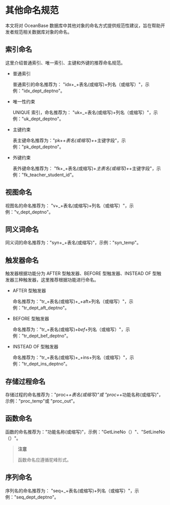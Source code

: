 # 其他命名规范

本文将对 OceanBase 数据库中其他对象的命名方式提供规范性建议，旨在帮助开发者规范相关数据库对象的命名。

## 索引命名

这里介绍普通索引、唯一索引、主键和外键的推荐命名规范。

* 普通索引

  普通索引的命名推荐为： "idx+_+表名(或缩写)+列名（或缩写）"，示例："idx_dept_deptno"。
  
* 唯一性约束

  UNIQUE 索引，命名推荐为： "uk+_+表名(或缩写)+列名（或缩写）"，示例："uk_dept_deptno"。
  
* 主键约束

  表主键命名推荐为："pk+_+表名(或缩写)+_+主键字段"，示例："pk_dept_deptno"。
  
* 外键约束

  表外键命名推荐为： "fk+_+表名(或缩写)+_主表名(或缩写)+_+主键字段"，示例："fk_teacher_student_id"。
  
## 视图命名

视图名的命名推荐为： "v+_+表名(或缩写)+列名（或缩写）"，示例："v_dept_deptno"。

## 同义词命名

同义词的命名推荐为："syn+_+表名(或缩写)"，示例："syn_temp"。

## 触发器命名

触发器根据功能分为 AFTER 型触发器、BEFORE 型触发器、INSTEAD OF 型触发器三种触发器，这里推荐根据功能进行命名。

* AFTER 型触发器

  命名推荐为："tr_+表名(或缩写)+_+aft+列名（或缩写）"，示例："tr_dept_aft_deptno"。
  
* BEFORE 型触发器

  命名推荐为："tr_+表名(或缩写)_+bef_+列名（或缩写）"，示例："tr_dept_bef_deptno"。
  
* INSTEAD OF 型触发器

  命名推荐为："tr_+表名(或缩写)+_+ins+列名（或缩写）"，示例："tr_dept_ins_deptno"。
  
## 存储过程命名

存储过程的命名推荐为："proc+_+表名(或缩写)"或 "proc+_+功能名称(或缩写)"，示例："proc_temp"或 "proc_out"。

## 函数命名

函数的命名推荐为："功能名称(或缩写)"，示例："GetLineNo（）"、"SetLineNo（）"。

>**注意**
>
>函数命名应遵循驼峰形式。

## 序列命名

序列名的命名推荐为： "seq+_+表名(或缩写)+列名（或缩写）"，示例："seq_dept_deptno"。
